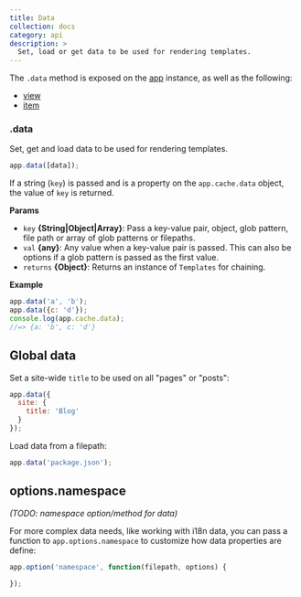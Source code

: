 ```yaml
---
title: Data
collection: docs
category: api
description: >
  Set, load or get data to be used for rendering templates.
---
```


The `.data` method is exposed on the [app]() instance, as well as the following:

- [view]()
- [item]()


### .data

Set, get and load data to be used for rendering templates. 

```js
app.data([data]);
```

If a string (`key`) is passed and is a property on the `app.cache.data` object, the value of `key` is returned.

**Params**

* `key` **{String|Object|Array}**: Pass a key-value pair, object, glob pattern, file path or array of glob patterns or filepaths. 
* `val` **{any}**: Any value when a key-value pair is passed. This can also be options if a glob pattern is passed as the first value.
* `returns` **{Object}**: Returns an instance of `Templates` for chaining.

**Example**

```js
app.data('a', 'b');
app.data({c: 'd'});
console.log(app.cache.data);
//=> {a: 'b', c: 'd'}
```

## Global data

Set a site-wide `title` to be used on all "pages" or "posts":

```js
app.data({
  site: {
    title: 'Blog'
  }
});
```

Load data from a filepath:

```js
app.data('package.json');
```

## options.namespace

_(TODO: namespace option/method for data)_

For more complex data needs, like working with i18n data, you can pass a function to `app.options.namespace` to customize how data properties are define:

```js
app.option('namespace', function(filepath, options) {

});
```
